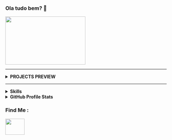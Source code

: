 
### Ola tudo bem? 👋

<img src="https://thumbs.gfycat.com/ExaltedAccomplishedHornedtoad-size_restricted.gif" align="center" height="150" width="250">  


----
<div>
<b>
 <details>
   <summary align="left"><b>PROJECTS PREVIEW<br></b></summary><b>
<ul>
<li>
<div>

<a>
<img src="https://github.com/ViniciusOMattos/HTML-Web-Developer-Bootcamp/blob/main/instagram-landing-page/preview.gif?raw=true" align="center" height="150" width="250">  
</a>

<span>
<img src="https://github.com/ViniciusOMattos/HTML-Web-Developer-Bootcamp/blob/main/netflix-interface/img/preview03.png?raw=true" align="center" height="150" width="250"></span>  

<span>
<img src="https://github.com/ViniciusOMattos/HTML-Web-Developer-Bootcamp/blob/main/netflix-interface/img/preview04.png?raw=true" align="center" height="150" width="250"></span>

<span>
<img src="https://github.com/ViniciusOMattos/documentacao/raw/main/calculadora_preview.gif?raw=true" align="center" height="150" width="150"></span> 

<span>
<img src="https://github.com/ViniciusOMattos/HTML-Web-Developer-Bootcamp/blob/main/snake-game/preview.gif?raw=true?raw=true" align="center" height="150" width="150"></span> 


</a>
</div>
</li>
</b>
</div>




----

<div>
<b>
 <details>
   <summary align="left"><b>Skills<br></b></summary><b>
<ul>
<li>
<div>
    <img src="https://cdn.jsdelivr.net/gh/devicons/devicon/icons/javascript/javascript-original.svg" align="center" height="50" width="60">
    <img src="https://cdn.jsdelivr.net/gh/devicons/devicon/icons/html5/html5-original-wordmark.svg" align="center" height="50" width="60">
    <img src="https://cdn.jsdelivr.net/gh/devicons/devicon/icons/css3/css3-original-wordmark.svg" align="center" height="50" width="60">
    <img src="https://cdn.jsdelivr.net/gh/devicons/devicon/icons/bootstrap/bootstrap-plain-wordmark.svg" align="center" height="50" width="60">
    <img src="https://camo.githubusercontent.com/fbfcb9e3dc648adc93bef37c718db16c52f617ad055a26de6dc3c21865c3321d/68747470733a2f2f7777772e766563746f726c6f676f2e7a6f6e652f6c6f676f732f6769742d73636d2f6769742d73636d2d69636f6e2e737667" align="center" height="50" width="60">
</div>
</li>
</b>
</div>





<div>
<b>
 <details>
   <summary align="left"><b>GitHub Profile Stats <br></b></summary><b>
<ul>
<li>
<div>
    <img src="https://github-readme-stats.vercel.app/api?username=ViniciusOMattos&show_icons=true&theme=dark">
    <img src="https://github-readme-stats.vercel.app/api/top-langs/?username=ViniciusOMattos&layout=compact">
</div>
</li>
</b>
</div>

### Find Me :

<a href="https://www.linkedin.com/in/vinicius-mattos-47a1651a4/">
    <img src="https://cdn.jsdelivr.net/gh/devicons/devicon/icons/linkedin/linkedin-original.svg" align="center" height="50" width="60">
</a>

